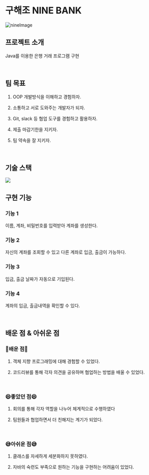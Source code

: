 # 구해조 NINE BANK
![nineImage](https://user-images.githubusercontent.com/101814294/204173428-677f4ac2-b30f-4204-ac4d-7861a022f951.png)


## 프로젝트 소개

<p align="justify">
Java를 이용한 은행 거래 프로그램 구현
</p>

<p align="center">
</p>

<br>

## 팀 목표

1. OOP 개발방식을 이해하고 경험하자.

2. 소통하고 서로 도와주는 개발자가 되자.

3. Git, slack 등 협업 도구를 경험하고 활용하자.

4. 제출 마감기한을 지키자.

5. 팀 약속을 잘 지키자.
<br>

## 기술 스택

 <img src="https://img.shields.io/badge/java-007396?style=for-the-badge&logo=java&logoColor=white"> 

<br>

## 구현 기능

### 기능 1  
이름, 계좌, 비밀번호를 입력받아 계좌를 생성한다.

### 기능 2  
자신의 계좌를 조회할 수 있고 다른 계좌로 입금, 출금이 가능하다.

### 기능 3  
입금, 출금 날짜가 자동으로 기입된다.

### 기능 4
계좌의 입금, 출금내역을 확인할 수 있다. 

<br>

## 배운 점 & 아쉬운 점


### 💪배운 점💪

1. 객체 지향 프로그래밍에 대해 경험할 수 있었다.

2. 코드리뷰를 통해 각자 의견을 공유하며 협업하는 방법을 배울 수 있었다.
 <br>
 
### 😄좋았던 점😄

1. 회의를 통해 각자 역할을 나누어 체계적으로 수행하였다

2. 팀원들과 협업하면서 더 친해지는 계기가 되었다.
 <br>
 
### 😅아쉬운 점😅

1. 클래스를 자세하게 세분화하지 못하였다.

2. 자바의 숙련도 부족으로 원하는 기능을 구현하는  어려움이 있었다.

</p>

<br>

